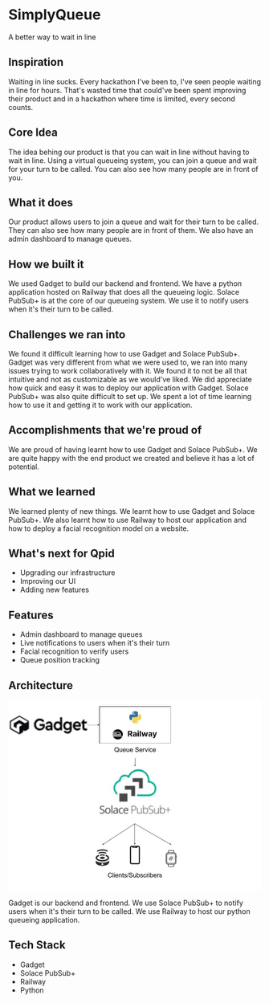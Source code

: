 # SimplyQueue
A better way to wait in line
## Inspiration
Waiting in line sucks. Every hackathon I've been to, I've seen people waiting in line for hours. That's wasted time that could've been spent improving their product and in a hackathon where time is limited, every second counts.
## Core Idea
The idea behing our product is that you can wait in line without having to wait in line. Using a virtual queueing system, you can join a queue and wait for your turn to be called. You can also see how many people are in front of you.
## What it does
Our product allows users to join a queue and wait for their turn to be called. They can also see how many people are in front of them. We also have an admin dashboard to manage queues.
## How we built it
We used Gadget to build our backend and frontend. We have a python application hosted on Railway that does all the queueing logic. Solace PubSub+ is at the core of our queueing system. We use it to notify users when it's their turn to be called.
## Challenges we ran into
We found it difficult learning how to use Gadget and Solace PubSub+. Gadget was very different from what we were used to, we ran into many issues trying to work collaboratively with it. We found it to not be all that intuitive and not as customizable as we would've liked. We did appreciate how quick and easy it was to deploy our application with Gadget. Solace PubSub+ was also quite difficult to set up. We spent a lot of time learning how to use it and getting it to work with our application.
## Accomplishments that we're proud of
We are proud of having learnt how to use Gadget and Solace PubSub+. We are quite happy with the end product we created and believe it has a lot of potential.
## What we learned
We learned plenty of new things. We learnt how to use Gadget and Solace PubSub+. We also learnt how to use Railway to host our application and how to deploy a facial recognition model on a website.
## What's next for Qpid
- Upgrading our infrastructure
- Improving our UI
- Adding new features
## Features
- Admin dashboard to manage queues
- Live notifications to users when it's their turn
- Facial recognition to verify users
- Queue position tracking
## Architecture

![architecture diagram](architecture.jpg)

Gadget is our backend and frontend. We use Solace PubSub+ to notify users when it's their turn to be called. We use Railway to host our python queueing application.

## Tech Stack
- Gadget
- Solace PubSub+
- Railway
- Python
